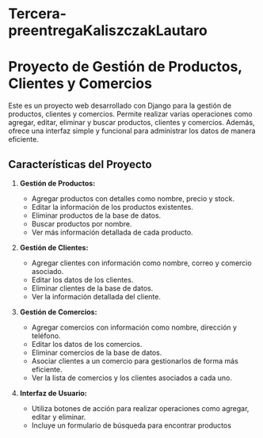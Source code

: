 # Tercera-preentregaKaliszczakLautaro
# Proyecto de Gestión de Productos, Clientes y Comercios

Este es un proyecto web desarrollado con Django para la gestión de productos, clientes y comercios. Permite realizar varias operaciones como agregar, editar, eliminar y buscar productos, clientes y comercios. Además, ofrece una interfaz simple y funcional para administrar los datos de manera eficiente.

## Características del Proyecto

1. **Gestión de Productos:**
   - Agregar productos con detalles como nombre, precio y stock.
   - Editar la información de los productos existentes.
   - Eliminar productos de la base de datos.
   - Buscar productos por nombre.
   - Ver más información detallada de cada producto.

2. **Gestión de Clientes:**
   - Agregar clientes con información como nombre, correo y comercio asociado.
   - Editar los datos de los clientes.
   - Eliminar clientes de la base de datos.
   - Ver la información detallada del cliente.

3. **Gestión de Comercios:**
   - Agregar comercios con información como nombre, dirección y teléfono.
   - Editar los datos de los comercios.
   - Eliminar comercios de la base de datos.
   - Asociar clientes a un comercio para gestionarlos de forma más eficiente.
   - Ver la lista de comercios y los clientes asociados a cada uno.

4. **Interfaz de Usuario:**
   - Utiliza botones de acción para realizar operaciones como agregar, editar y eliminar.
   - Incluye un formulario de búsqueda para encontrar productos
